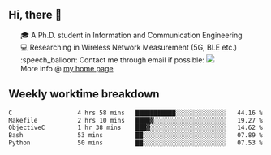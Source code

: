 <h2 > Hi, there 👋 </h3>

<div >
 <ul>
 🎓 A Ph.D. student in Information and Communication Engineering <br>
 💻 Researching in Wireless Network Measurement (5G, BLE etc.)<br>
 :speech_balloon: Contact me through email if possible: <a href="mailto:ethanjia@sjtu.edu.cn"><img src="https://img.shields.io/badge/-ethanjia@sjtu.edu.cn-c14438?style=plastic&logo=Gmail&logoColor=white&link=mailto:mailto:ethanjia@sjtu.edu.cn"></a> <br>
  More info @ <a href="https://haifengjia.github.io">my home page</a>
 </ul>
</div>

<h2 >
Weekly worktime breakdown
</h1>


<!--START_SECTION:waka-->

```txt
C                  4 hrs 58 mins   ███████████░░░░░░░░░░░░░░   44.16 %
Makefile           2 hrs 10 mins   ████▓░░░░░░░░░░░░░░░░░░░░   19.27 %
ObjectiveC         1 hr 38 mins    ███▓░░░░░░░░░░░░░░░░░░░░░   14.62 %
Bash               53 mins         ██░░░░░░░░░░░░░░░░░░░░░░░   07.89 %
Python             50 mins         ██░░░░░░░░░░░░░░░░░░░░░░░   07.53 %
```

<!--END_SECTION:waka-->



